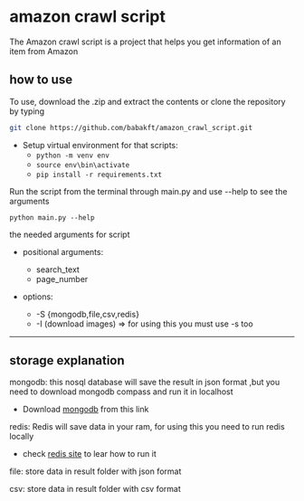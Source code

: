 # amazon crawl script

The Amazon crawl script is a project that helps you get information of an item from Amazon

## how to use

To use, download the .zip and extract the contents or clone the repository by typing

```bash
git clone https://github.com/babakft/amazon_crawl_script.git
```

- Setup virtual environment for that scripts:
    - `python -m venv env`
    - `source env\bin\activate`
    - `pip install -r requirements.txt`

Run the script from the terminal through main.py and use --help to see the arguments

`python main.py --help`

the needed arguments for script

- positional arguments:
    - search_text
    - page_number

- options:
    - -S {mongodb,file,csv,redis}
    - -I (download images)  => for using this you must use -s too

---

## storage explanation

mongodb: this nosql database will save the result in json format ,but you need to download mongodb compass and run it in
localhost

* Download [mongodb](https://www.mongodb.com/products/compass) from this link

redis: Redis will save data in your ram, for using this you need to run redis locally  

* check [redis site](https://redis.io/docs/getting-started) to lear how to run it 

file: store data in result folder with json format

csv: store data in result folder with csv format

